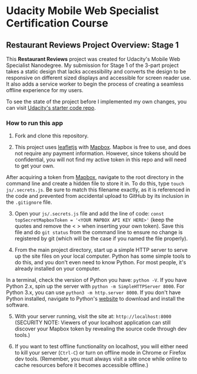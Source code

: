 # Udacity Mobile Web Specialist Certification Course

## Restaurant Reviews Project Overview: Stage 1

This **Restaurant Reviews** project was created for Udacity's Mobile Web Specialist Nanodegree. My submission for Stage 1 of the 3-part project takes a static design that lacks accessibility and converts the design to be responsive on different sized displays and accessible for screen reader use. It also adds a service worker to begin the process of creating a seamless offline experience for my users.

To see the state of the project before I implemented my own changes, you can visit [Udacity's starter code repo](https://github.com/udacity/mws-restaurant-stage-1).

### How to run this app

1. Fork and clone this repository.

2. This project uses [leafletjs](https://leafletjs.com/) with [Mapbox](https://www.mapbox.com/). Mapbox is free to use, and does not require any payment information. However, since tokens should be confidential, you will not find my active token in this repo and will need to get your own.

After acquiring a token from [Mapbox](https://www.mapbox.com/), navigate to the root directory in the command line and create a hidden file to store it in. To do this, type `touch js/.secrets.js`. Be sure to match this filename exactly, as it is referenced in the code and prevented from accidental upload to GitHub by its inclusion in the `.gitignore` file.

3. Open your `js/.secrets.js` file and add the line of code: `const topSecretMapboxToken = '<YOUR MAPBOX API KEY HERE>'` (keep the quotes and remove the < > when inserting your own token). Save this file and do `git status` from the command line to ensure no change is registered by git (which will be the case if you named the file properly).

4. From the main project directory, start up a simple HTTP server to serve up the site files on your local computer. Python has some simple tools to do this, and you don't even need to know Python. For most people, it's already installed on your computer.

In a terminal, check the version of Python you have: `python -V`. If you have Python 2.x, spin up the server with `python -m SimpleHTTPServer 8000`. For Python 3.x, you can use `python3 -m http.server 8000`. If you don't have Python installed, navigate to Python's [website](https://www.python.org/) to download and install the software.

5. With your server running, visit the site at: `http://localhost:8000` (SECURITY NOTE: Viewers of your localhost application can still discover your Mapbox token by revealing the source code through dev tools.)

6. If you want to test offline functionality on localhost, you will either need to kill your server (`Ctrl-C`) or turn on offline mode in Chrome or Firefox dev tools. (Remember, you must always visit a site once while online to cache resources before it becomes accessible offline.)
